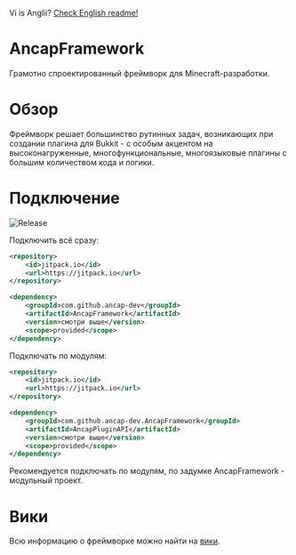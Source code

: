 Vi is Anglii? [Check English readme!](https://github.com/ancap-dev/AncapFramework/wiki/English-Readme)

# AncapFramework

Грамотно спроектированный фреймворк для Minecraft-разработки.

# Обзор

Фреймворк решает большинство рутинных задач, возникающих при создании плагина для Bukkit - с особым акцентом на высоконагруженные, многофункциональные, многоязыковые плагины с большим количеством кода и логики.

# Подключение
![Release](https://jitpack.io/v/ancap-dev/AncapFramework.svg?style=flat-square)

Подключить всё сразу:

```xml
<repository>
    <id>jitpack.io</id>
    <url>https://jitpack.io</url>
</repository>

<dependency>
    <groupId>com.github.ancap-dev</groupId>
    <artifactId>AncapFramework</artifactId>
    <version>смотри выше</version>
    <scope>provided</scope>
</dependency>
```

Подключать по модулям:

```xml
<repository>
    <id>jitpack.io</id>
    <url>https://jitpack.io</url>
</repository>

<dependency>
    <groupId>com.github.ancap-dev.AncapFramework</groupId>
    <artifactId>AncapPluginAPI</artifactId>
    <version>смотри выше</version>
    <scope>provided</scope>
</dependency>
```
Рекомендуется подключать по модулям, по задумке AncapFramework - модульный проект.

# Вики

Всю информацию о фреймворке можно найти на [вики](https://github.com/ancap-dev/AncapFramework/wiki).
